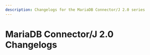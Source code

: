 ```yaml
---
description: Changelogs for the MariaDB Connector/J 2.0 series
---
```


# MariaDB Connector/J 2.0 Changelogs

